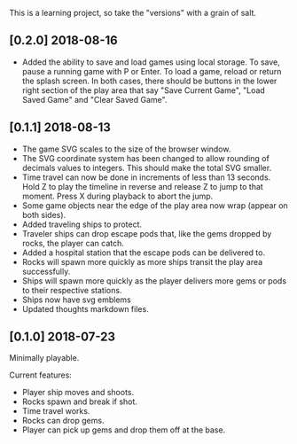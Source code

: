 
This is a learning project, so take the "versions" with a grain of salt.

## [0.2.0] 2018-08-16

* Added the ability to save and load games using local storage.  To save, pause a running game with P or Enter.  To load a game, reload or return the splash screen.  In both cases, there should be buttons in the lower right section of the play area that say "Save Current Game", "Load Saved Game" and "Clear Saved Game".


## [0.1.1] 2018-08-13

* The game SVG scales to the size of the browser window.
* The SVG coordinate system has been changed to allow rounding of decimals values to integers.  This should make the total SVG smaller.
* Time travel can now be done in increments of less than 13 seconds.  Hold Z to play the timeline in reverse and release Z to jump to that moment.  Press X during playback to abort the jump.
* Some game objects near the edge of the play area now wrap (appear on both sides).
* Added traveling ships to protect.
* Traveler ships can drop escape pods that, like the gems dropped by rocks, the player can catch.
* Added a hospital station that the escape pods can be delivered to.
* Rocks will spawn more quickly as more ships transit the play area successfully.
* Ships will spawn more quickly as the player delivers more gems or pods to their respective stations.
* Ships now have svg emblems
* Updated thoughts markdown files.


## [0.1.0] 2018-07-23

Minimally playable.

Current features:
* Player ship moves and shoots.
* Rocks spawn and break if shot.
* Time travel works.
* Rocks can drop gems.
* Player can pick up gems and drop them off at the base.

